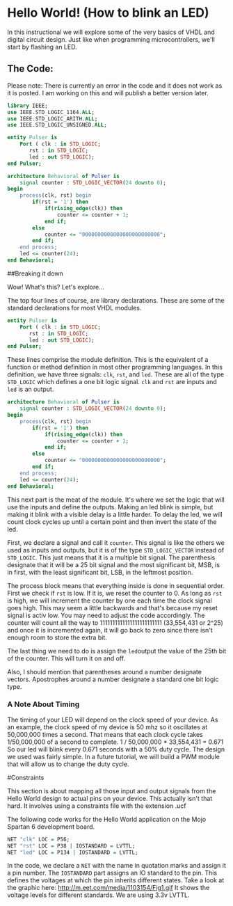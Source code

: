 # Hello World!  (How to blink an LED)

In this instructional we will explore some of the very basics of VHDL and digital circuit design.  Just like when programming microcontrollers, we'll start by flashing an LED.  

## The Code:

Please note:  There is currently an error in the code and it does not work as it is posted.  I am working on this and will publish a better version later.  

```VHDL
library IEEE;
use IEEE.STD_LOGIC_1164.ALL;
use IEEE.STD_LOGIC_ARITH.ALL;
use IEEE.STD_LOGIC_UNSIGNED.ALL;

entity Pulser is
    Port ( clk : in STD_LOGIC;
	   rst : in STD_LOGIC;
	   led : out STD_LOGIC);
end Pulser;

architecture Behavioral of Pulser is
	signal counter : STD_LOGIC_VECTOR(24 downto 0);
begin
	process(clk, rst) begin
		if(rst = '1') then
			if(rising_edge(clk)) then
				counter <= counter + 1;
			end if;
		else
			counter <= "0000000000000000000000000";
		end if;
	end process;
	led <= counter(24);
end Behavioral;
```

##Breaking it down

Wow!  What's this?  Let's explore...  

The top four lines of course, are library declarations.  These are some of the standard declarations for most VHDL modules.  

```VHDL
entity Pulser is
    Port ( clk : in STD_LOGIC;
	   rst : in STD_LOGIC;
	   led : out STD_LOGIC);
end Pulser;
```

These lines comprise the module definition.  This is the equivalent of a function or method definition in most other programming languages.  In this definition, we have three signals: `clk`, `rst`, and `led`.  These are all of the type `STD_LOGIC` which defines a one bit logic signal.  `clk` and `rst` are inputs and `led` is an output.  

```VHDL
architecture Behavioral of Pulser is
	signal counter : STD_LOGIC_VECTOR(24 downto 0);
begin
	process(clk, rst) begin
		if(rst = '1') then
			if(rising_edge(clk)) then
				counter <= counter + 1;
			end if;
		else
			counter <= "0000000000000000000000000";
		end if;
	end process;
	led <= counter(24);
end Behavioral;
```

This next part is the meat of the module.  It's where we set the logic that will use the inputs and define the outputs.  Making an led blink is simple, but making it blink with a visible delay is a little harder.  To delay the led, we will count clock cycles up until a certain point and then invert the state of the led.  

First, we declare a signal and call it `counter`.  This signal is like the others we used as inputs and outputs, but it is of the type `STD_LOGIC_VECTOR` instead of `STD_LOGIC`.  This just means that it is a multiple bit signal.  The parenthesis designate that it will be a 25 bit signal and the most significant bit, MSB, is in first, with the least significant bit, LSB, in the leftmost position.  

The process block means that everything inside is done in sequential order.  First we check if `rst` is low.  If it is, we reset the counter to 0.  As long as `rst` is high, we will increment the counter by one each time the clock signal goes high.  This may seem a little backwards and that's because my reset signal is activ low.  You may need to adjust the code accordingly.  The counter will count all the way to 1111111111111111111111111 (33,554,431 or 2^25) and once it is incremented again, it will go back to zero since there isn't enough room to store the extra bit.  

The last thing we need to do is assign the `led`output the value of the 25th bit of the counter.  This will turn it on and off.  

Also, I should mention that parentheses around a number designate vectors.  Apostrophes around a number designate a standard one bit logic type.  

### A Note About Timing

The timing of your LED will depend on the clock speed of your device.  As an example, the clock speed of my device is 50 mhz so it oscillates at 50,000,000 times a second.  That means that each clock cycle takes 1/50,000,000 of a second to complete.  1 / 50,000,000 * 33,554,431 = 0.671 So our led will blink every 0.671 seconds with a 50% duty cycle.  The design we used was fairly simple.  In a future tutorial, we will build a PWM module that will allow us to change the duty cycle.  

#Constraints

This section is about mapping all those input and output signals from the Hello World design to actual pins on your device.  This actually isn't that hard.  It involves using a constraints file with the extension .ucf 

The following code works for the Hello World application on the Mojo Spartan 6 development board.  

```VHDL
NET "clk" LOC = P56;
NET "rst" LOC = P38 | IOSTANDARD = LVTTL;
NET "led" LOC = P134 | IOSTANDARD = LVTTL;
```

In the code, we declare a `NET` with the name in quotation marks and assign it a pin number.  The `IOSTANDARD` part assigns an IO standard to the pin.  This defines the voltages at which the pin inherits different states.  Take a look at the graphic here: http://m.eet.com/media/1103154/Fig1.gif  It shows the voltage levels for different standards.  We are using 3.3v LVTTL.  
